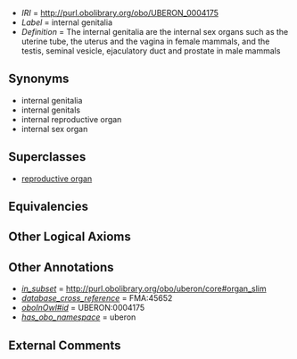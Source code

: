  * *IRI* = http://purl.obolibrary.org/obo/UBERON_0004175
 * *Label* = internal genitalia
 * *Definition* = The internal genitalia are the internal sex organs such as the uterine tube, the uterus and the vagina in female mammals, and the testis, seminal vesicle, ejaculatory duct and prostate in male mammals

## Synonyms

 * internal genitalia
 * internal genitals
 * internal reproductive organ
 * internal sex organ

## Superclasses

 * [reproductive organ](../../UBERON/33/UBERON_0003133.md)

## Equivalencies


## Other Logical Axioms


## Other Annotations

 * *[in_subset](../../et/oboInOwl#inSubset.md)* = http://purl.obolibrary.org/obo/uberon/core#organ_slim
 * *[database_cross_reference](../../ef/oboInOwl#hasDbXref.md)* = FMA:45652
 * *[oboInOwl#id](../../id/oboInOwl#id.md)* = UBERON:0004175
 * *[has_obo_namespace](../../ce/oboInOwl#hasOBONamespace.md)* = uberon

## External Comments


